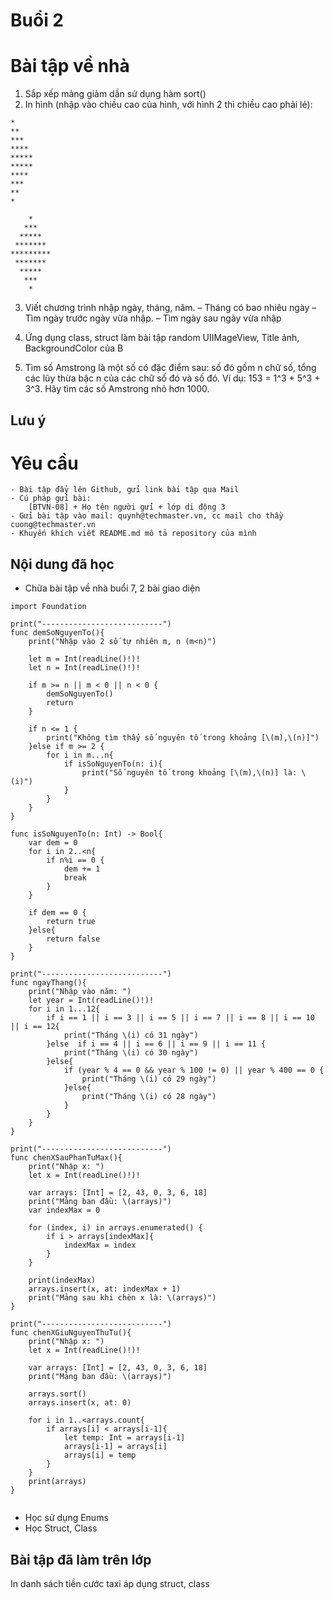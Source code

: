 # Buổi 2

# Bài tập về nhà
1. Sắp xếp mảng giảm dần sử dụng hàm sort()
2. In hình (nhập vào chiều cao của hình, với hình 2 thì chiều cao phải lẻ):
```
*
**
***
****
*****
*****
****
***
**
*

    *
   ***
  *****
 *******
*********
 *******
  *****
   ***
    *
```
3. Viết chương trình nhập ngày, tháng, năm.
–   Tháng có bao nhiêu ngày
–   Tìm ngày trước ngày vừa nhập.
–   Tìm ngày sau ngày vừa nhập

4. Ứng dụng class, struct làm bài tập random UIIMageView, Title ảnh, BackgroundColor của B
5. Tìm số Amstrong là một số có đặc điểm sau: số đó gồm n chữ số, tổng các lũy thừa bậc n của các chữ số đó và số đó.
    Ví dụ: 153 = 1^3 + 5^3 + 3^3. Hãy tìm các số Amstrong nhỏ hơn 1000.
## Lưu ý

# Yêu cầu
    - Bài tập đẩy lên Github, gửi link bài tập qua Mail
    - Cú pháp gửi bài:
        [BTVN-08] + Họ tên người gửi + lớp di động 3
    - Gửi bài tập vào mail: quynh@techmaster.vn, cc mail cho thầy cuong@techmaster.vn
    - Khuyến khích viết README.md mô tả repository của mình

## Nội dung đã học
- Chữa bài tập về nhà buổi 7, 2 bài giao diện
```
import Foundation

print("---------------------------")
func demSoNguyenTo(){
    print("Nhập vào 2 số tự nhiên m, n (m<n)")
    
    let m = Int(readLine()!)!
    let n = Int(readLine()!)!
    
    if m >= n || m < 0 || n < 0 {
        demSoNguyenTo()
        return
    }
    
    if n <= 1 {
        print("Không tìm thấy số nguyên tố trong khoảng [\(m),\(n)]")
    }else if m >= 2 {
        for i in m...n{
            if isSoNguyenTo(n: i){
                print("Số nguyên tố trong khoảng [\(m),\(n)] là: \(i)")
            }
        }
    }
}

func isSoNguyenTo(n: Int) -> Bool{
    var dem = 0
    for i in 2..<n{
        if n%i == 0 {
            dem += 1
            break
        }
    }
    
    if dem == 0 {
        return true
    }else{
        return false
    }
}

print("---------------------------")
func ngayThang(){
    print("Nhập vào năm: ")
    let year = Int(readLine()!)!
    for i in 1...12{
        if i == 1 || i == 3 || i == 5 || i == 7 || i == 8 || i == 10 || i == 12{
            print("Tháng \(i) có 31 ngày")
        }else  if i == 4 || i == 6 || i == 9 || i == 11 {
            print("Tháng \(i) có 30 ngày")
        }else{
            if (year % 4 == 0 && year % 100 != 0) || year % 400 == 0 {
                print("Tháng \(i) có 29 ngày")
            }else{
                print("Tháng \(i) có 28 ngày")
            }
        }
    }
}

print("---------------------------")
func chenXSauPhanTuMax(){
    print("Nhập x: ")
    let x = Int(readLine()!)!
    
    var arrays: [Int] = [2, 43, 0, 3, 6, 18]
    print("Mảng ban đầu: \(arrays)")
    var indexMax = 0
    
    for (index, i) in arrays.enumerated() {
        if i > arrays[indexMax]{
            indexMax = index
        }
    }
    
    print(indexMax)
    arrays.insert(x, at: indexMax + 1)
    print("Mảng sau khi chèn x là: \(arrays)")
}

print("---------------------------")
func chenXGiuNguyenThuTu(){
    print("Nhập x: ")
    let x = Int(readLine()!)!
    
    var arrays: [Int] = [2, 43, 0, 3, 6, 18]
    print("Mảng ban đầu: \(arrays)")
    
    arrays.sort()
    arrays.insert(x, at: 0)
    
    for i in 1..<arrays.count{
        if arrays[i] < arrays[i-1]{
            let temp: Int = arrays[i-1]
            arrays[i-1] = arrays[i]
            arrays[i] = temp
        }
    }
    print(arrays)
}


```
- Học sử dụng Enums
- Học Struct, Class

## Bài tập đã làm trên lớp
In danh sách tiền cước taxi áp dụng struct, class
    

